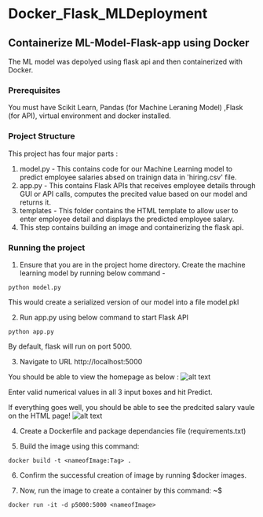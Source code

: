 # Docker_Flask_MLDeployment

## Containerize ML-Model-Flask-app using Docker
The ML model was depolyed using flask api and then containerized with Docker.

### Prerequisites
You must have Scikit Learn, Pandas (for Machine Leraning Model) ,Flask (for API), virtual environment and docker installed.

### Project Structure
This project has four major parts :
1. model.py - This contains code for our Machine Learning model to predict employee salaries absed on trainign data in 'hiring.csv' file.
2. app.py - This contains Flask APIs that receives employee details through GUI or API calls, computes the precited value based on our model and returns it.
3. templates - This folder contains the HTML template to allow user to enter employee detail and displays the predicted employee salary.
4. This step contains building an image and containerizing the flask api. 


### Running the project
1. Ensure that you are in the project home directory. Create the machine learning model by running below command -
```
python model.py
```
This would create a serialized version of our model into a file model.pkl

2. Run app.py using below command to start Flask API
```
python app.py
```
By default, flask will run on port 5000.

3. Navigate to URL http://localhost:5000

You should be able to view the homepage as below :
![alt text](http://www.thepythonblog.com/wp-content/uploads/2019/02/Homepage.png)

Enter valid numerical values in all 3 input boxes and hit Predict.

If everything goes well, you should  be able to see the predcited salary vaule on the HTML page!
![alt text](http://www.thepythonblog.com/wp-content/uploads/2019/02/Result.png)

4. Create a Dockerfile and package dependancies file (requirements.txt)

5. Build the image using this command:  
```
docker build -t <nameofImage:Tag> . 
```
6. Confirm the successful creation of image by running $docker images.

7. Now, run the image to create a container by this command: ~$ 
 ```
docker run -it -d p5000:5000 <nameofImage> 
``` 
